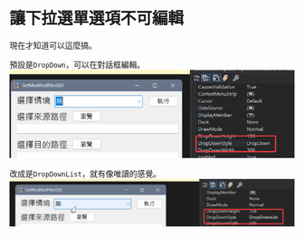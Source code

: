 # 讓下拉選單選項不可編輯

現在才知道可以這麼搞。
<!--more-->

預設是`DropDown`，可以在對話框編輯。  
[![demo](../img/2023010401_00.png)](../img/2023010401_00.png)  
  
改成是`DropDownList`，就有像唯讀的感覺。  
[![demo](../img/2023010401_01.png)](../img/2023010401_01.png) 
